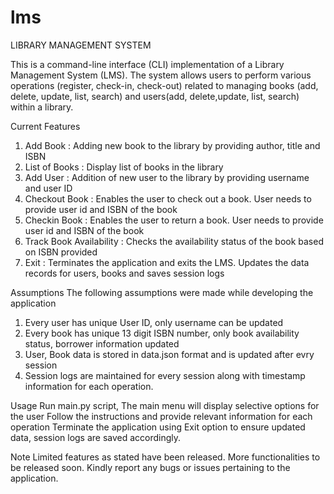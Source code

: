 # lms
LIBRARY MANAGEMENT SYSTEM

This is a command-line interface (CLI) implementation of a Library Management System (LMS).
The system allows users to perform various operations (register, check-in, check-out) related to managing books (add, delete, update, list, search)
and users(add, delete,update, list, search) within a library.


Current Features
1) Add Book : Adding new book to the library by providing author, title and ISBN
2) List of Books : Display list of books in the library
3) Add User : Addition of new user to the library by providing username and user ID
4) Checkout Book : Enables the user to check out a book. User needs to provide user id and ISBN of the book
5) Checkin Book : Enables the user to return a book. User needs to provide user id and ISBN of the book
6) Track Book Availability : Checks the availability status of the book based on ISBN provided
7) Exit : Terminates the application and exits the LMS. Updates the data records for users, books and saves session logs

Assumptions 
The following assumptions were made while developing the application 
1) Every user has unique User ID, only username can be updated
2) Every book has unique 13 digit ISBN number, only book availability status, borrower information updated
3) User, Book data is stored in data.json format and is updated after evry session
4) Session logs are maintained for every session along with timestamp information for each operation.

Usage
Run main.py script, The main menu will display selective options for the user
Follow the instructions and provide relevant information for each operation
Terminate the application using Exit option to ensure updated data, session logs are saved accordingly.

Note
Limited features as stated have been released. More functionalities to be released soon. 
Kindly report any bugs or issues pertaining to the application. 
